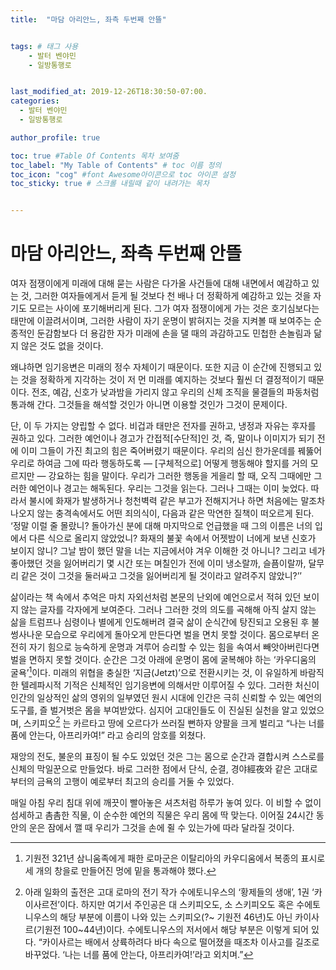 ```yaml
---
title:  "마담 아리안느, 좌측 두번째 안뜰"


tags: # 태그 사용
    - 발터 벤야민
    - 일방통행로


last_modified_at: 2019-12-26T18:30:50-07:00.
categories:
  - 발터 벤야민
  - 일방통행로

author_profile: true

toc: true #Table Of Contents 목차 보여줌
toc_label: "My Table of Contents" # toc 이름 정의
toc_icon: "cog" #font Awesome아이콘으로 toc 아이콘 설정
toc_sticky: true # 스크롤 내릴때 같이 내려가는 목차


---
```



# 마담 아리안느, 좌측 두번째 안뜰

여자 점쟁이에게 미래에 대해 묻는 사람은 다가올 사건들에 대해 내면에서 예감하고 있는 것,
그러한 여자들에게서 듣게 될 것보다 천 배나 더 정확하게 예감하고 있는 것을 자기도 모르는 사이에 포기해버리게 된다.
그가 여자 점쟁이에게 가는 것은 호기심보다는 태만에 이끌려서이며, 그러한 사람이 자기 운명이 밝혀지는 것을 지켜볼 때 보여주는 순종적인 둔감함보다 더 용감한 자가 미래에 손을 댈 때의 과감하고도 민첩한 손놀림과 닮지 않은 것도 없을 것이다.

왜냐하면 임기응변은 미래의 정수 자체이기 때문이다.
또한 지금 이 순간에 진행되고 있는 것을 정확하게 지각하는 것이 저 먼 미래를 예지하는 것보다 훨씬 더 결정적이기 때문이다.
전조, 예감, 신호가 낮과밤을 가리지 않고 우리의 신체 조직을 물결들의 파동처럼 통과해 간다.
그것들을 해석할 것인가 아니면 이용할 것인가 그것이 문제이다.

단, 이 두 가지는 양립할 수 없다.
비겁과 태만은 전자를 권하고, 냉정과 자유는 후자를 권하고 있다.
그러한 예언이나 경고가 간접적[수단적]인 것, 즉, 말이나 이미지가 되기 전에 이미 그들이 가진 최고의 힘은 죽어버렸기 때문이다.
우리의 심신 한가운데를 꿰뚫어 우리로 하여금 그에 따라 행동하도록 — [구체적으로] 어떻게 행동해야 할지를 거의 모르지만 — 강요하는 힘을 말이다.
우리가 그러한 행동을 게을리 할 때, 오직 그때에만 그러한 예언이나 경고는 해독된다.
우리는 그것을 읽는다.
그러나 그때는 이미 늦었다.
따라서 불시에 화재가 발생하거나 청천벽력 같은 부고가 전해지거나 하면 처음에는 말조차 나오지 않는 충격속에서도 어떤 죄의식이, 다음과 같은 막연한 질책이 떠오르게 된다.
‘정말 이럴 줄 몰랐니? 돌아가신 분에 대해 마지막으로 언급했을 때 그의 이름은 너의 입에서 다른 식으로 올리지 않았었니? 화재의 불꽃 속에서 어젯밤이 너에게 보낸 신호가 보이지 않니?
그날 밤이 했던 말을 너는 지금에서야 겨우 이해한 것 아니니?
그리고 네가 좋아했던 것을 잃어버리기 몇 시간 또는 며칠인가 전에 이미 냉소랄까, 슬픔이랄까, 달무리 같은 것이 그것을 둘러싸고 그것을 잃어버리게 될 것이라고 알려주지 않았니?’’

삶이라는 책 속에서 추억은 마치 자외선처럼 본문의 난외에 예언으로서 적혀 있던 보이지 않는 글자를 각자에게 보여준다.
그러나 그러한 것의 의도를 곡해해 아직 살지 않는 삶을 트럼프나 심령이나 별에게 인도해버려 결국 삶이 순식간에 탕진되고 오용된 후 불썽사나운 모습으로 우리에게 돌아오게 만든다면 벌을 면치 못할 것이다.
몸으로부터 온전히 자기 힘으로 능숙하게 운명과 겨루어 승리할 수 있는 힘을 속여서 빼앗아버린다면 벌을 면하지 못할 것이다.
순간은 그것 아래에 운명이 몸에 굴복해야 하는 ‘카우디움의 굴욕’[^1]이다.
미래의 위협을 충실한 ‘지금(Jetzt)’으로 전환시키는 것,
이 유일하게 바람직한 텔레파시적 기적은 신체적인 임기응변에 의해서만 이루어질 수 있다.
그러한 처신이 인간의 일상적인 삶의 영위의 일부였던 원시 시대에
인간은 극히 신뢰할 수 있는 예언의 도구를, 즐 벌거벗은 몸을 부여받았다.
심지어 고대인들도 이 진실된 실천을 알고 있었으며, 스키피오[^2] 는 카르타고 땅에 오르다가 쓰러질 뻔하자 양팔을 크게 벌리고 “나는 너를 품에 안는다, 아프리카여!” 라고 승리의 암호를 외쳤다.

재앙의 전도, 불운의 표징이 될 수도 있었던 것은 그는 몸으로 순간과 결합시켜 스스로를 신체의 막일꾼으로 만들었다.
바로 그러한 점에서 단식, 순결, 경야經夜와 같은 고대로부터의 금욕의 고행이 예로부터 최고의 승리를 거둘 수 있었다.

매일 아침 우리 침대 위에 깨끗이 빨아놓은 셔츠처럼 하루가 놓여 있다.
이 비할 수 없이 섬세하고 촘촘한 직물, 이 순수한 예언의 직물은 우리 몸에 딱 맞는다.
이어질 24시간 동안의 운은 잠에서 깰 때 우리가 그것을 손에 쥘 수 있는가에 따라 달라질 것이다.

[^1]: 기원전 321년 삼니움족에게 패한 로마군은 이탈리아의 카우디움에서 복종의 표시로 세 개의 창을로 만들어진 멍에 밑을 통과해야 했다.

[^2]:  아래 일화의 출전은 고대 로마의 전기 작가 수에토니우스의 ‘황제들의 생애’, 1권 ‘카이사르전’이다. 하지만 여기서 주인공은 대 스키피오도, 소 스키피오도 혹은 수에토니우스의 해당 부분에 이름이 나와 있는 스키피오(?~ 기원전 46년)도 아닌 카이사르(기원전 100~44년)이다. 수에토니우스의 저서에서 해당 부분은 이렇게 되어 있다. “카이사르는 배에서 상륙하려다 바다 속으로 떨어졌을 때조차 이사고를 길조로 바꾸었다. ‘나는 너를 품에 안는다, 아프리카여!’라고 외치며.”
